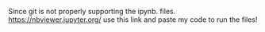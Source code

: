 Since git is not properly supporting the ipynb. files. https://nbviewer.jupyter.org/ use this link and paste my code to run the files!
